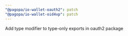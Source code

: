 ```yaml
---
"@pagopa/io-wallet-oauth2": patch
"@pagopa/io-wallet-oid4vp": patch
---
```


Add type modifier to type-only exports in oauth2 package
